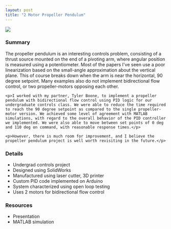 ```yaml
---
layout: post
title: "2 Motor Propeller Pendulum"
---
```


<!-- ![Dual propeller pendulum]({{site.url}}/assets/portfolio/dual_prop_pend.jpg "Dual propeller pendulum") -->
<div class="col-md-12">
  <div class="pull-left"><img src="{{site.url}}/assets/portfolio/dual_prop_pend.jpg" class="pull-left"></div>
  <!--more-->
  <div class="pull-left">
    <h3>Summary</h3>
    <p>The propeller pendulum is an interesting controls problem, consisting of a thrust source mounted on the end of a pivoting arm, where angular position is measured using a potentiometer. Most of the papers I've seen use a poor linearization based on the small-angle approximation about the vertical plane. This of course breaks down when the arm is near the horizontal, 90 degree setpoint. Many examples also do not implement bidirectional flow control, or two propeller-motors opposing each other.</p>

    <p>I worked with my partner, Tyler Boone, to implement a propeller pendulum with bidirectional flow control using PID logic for our undergraduate controls class. We were able to reduce the time required to reach the 90 degree setpoint as compared to the single propeller-motor version. We achieved some level of agreement with MATLAB simulations, with regard to the overall behavior of the PID controller we implemented. We were also able to move between set points of 0 deg and 110 deg on command, with reasonable response times.</p>

    <p>However, there is much room for improvement, and I believe the propeller pendulum project is well worth revisiting in the future.</p>
  </div>
  <div class="pull-left">
    <h3>Details</h3>
    <ul>
      <li>Undergrad controls project</li>
      <li>Designed using SolidWorks</li>
      <li>Manufactured using laser cutter, 3D printer</li>
      <li>Custom PID code implemented on Arduino</li>
      <li>System characterized using open loop testing</li>
      <li>Uses 2 motors for bidirectional flow control</li>
    </ul>
  </div>
  <div class="pull-left">
    <h3>Resources</h3>
    <ul>
      <li>Presentation</li>
      <li>MATLAB simulation</li>
  </div>
</div>
